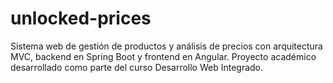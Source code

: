 # unlocked-prices
Sistema web de gestión de productos y análisis de precios con arquitectura MVC, backend en Spring Boot y frontend en Angular. Proyecto académico desarrollado como parte del curso Desarrollo Web Integrado.
